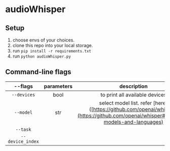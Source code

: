 # audioWhisper

## Setup
1. choose envs of your choices.
2. clone this repo into your local storage.
3. run `pip install -r requirements.txt`
4. run `python audioWhisper.py`

## Command-line flags
|      --flags       |      parameters   |      description                          |
|:------------------:|:-----------------:|:-----------------------------------------:|
|    `--devices`     |       bool        |       to print all available devices      |
|    `--model`       |      str          |      select model list. refer [here]([https://github.com/openai/whisper](https://github.com/openai/whisper#available-models-and-languages)      |
|    `--task`        |                   |                                          |
|    `--device_index`|                   |                                          |

